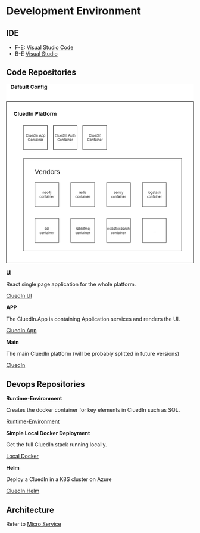 # Development Environment

## IDE

- F-E: [Visual Studio Code](https://code.visualstudio.com/)
- B-E [Visual Studio](https://visualstudio.microsoft.com/vs/community/)

## Code Repositories

![OverView](./assets/Micro-Service.png)

**UI**

React single page application for the whole platform.

[CluedIn.UI](https://github.com/CluedIn-io/CluedIn.Widget)

**APP**

The CluedIn.App is containing Application services and renders the UI.

[CluedIn.App](https://github.com/CluedIn-io/CluedIn.App)

**Main**

The main CluedIn platform (will be probably splitted in future versions)

[CluedIn](https://github.com/CluedIn-io/CluedIn)

## Devops Repositories

**Runtime-Environment**

Creates the docker container for key elements in CluedIn such as SQL.

[Runtime-Environment](https://github.com/CluedIn-io/Runtime-Environment)

**Simple Local Docker Deployment**

Get the full CluedIn stack running locally.

[Local Docker](https://github.com/CluedIn-io/Simple-Docker-Deployment)

**Helm**

Deploy a CluedIn in a K8S cluster on Azure

[CluedIn.Helm](https://github.com/CluedIn-io/CluedIn.Helm)

## Architecture

Refer to [Micro Service](./micro.md)
